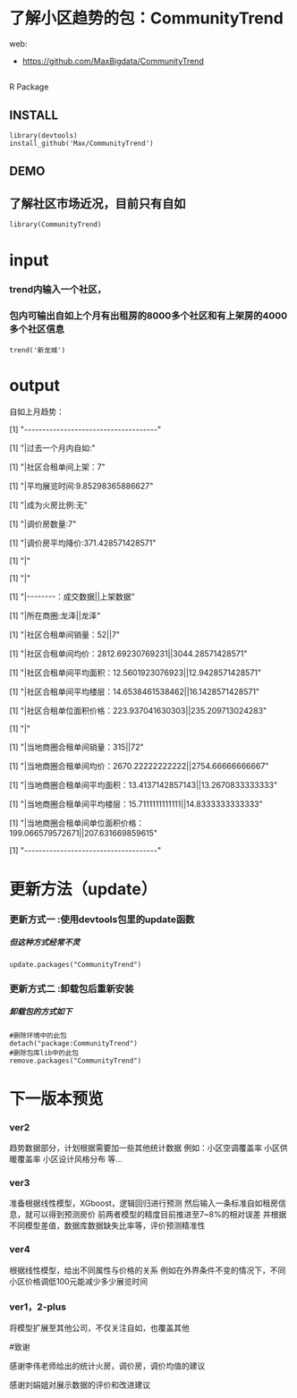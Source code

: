 了解小区趋势的包：CommunityTrend
=======================

web:

+ https://github.com/MaxBigdata/CommunityTrend


##

R Package


## INSTALL

```{r}
library(devtools)
install_github('Max/CommunityTrend')
```

## DEMO
## 了解社区市场近况，目前只有自如
```{r}
library(CommunityTrend)
```
# input
### trend内输入一个社区，
### 包内可输出自如上个月有出租房的8000多个社区和有上架房的4000多个社区信息

```{r}
trend('新龙城')
```

# output

自如上月趋势：

[1] "-------------------------------------"

[1] "|过去一个月内自如:"

[1] "|社区合租单间上架：7"

[1] "|平均展览时间:9.85298365886627"

[1] "|成为火房比例:无"

[1] "|调价房数量:7"

[1] "|调价房平均降价:371.428571428571"

[1] "|"

[1] "|"

[1] "|--------：成交数据||上架数据"

[1] "|所在商圈:龙泽||龙泽"

[1] "|社区合租单间销量：52||7"

[1] "|社区合租单间均价：2812.69230769231||3044.28571428571"

[1] "|社区合租单间平均面积：12.5601923076923||12.9428571428571"

[1] "|社区合租单间平均楼层：14.6538461538462||16.1428571428571"

[1] "|社区合租单位面积价格：223.937041630303||235.209713024283"

[1] "|"

[1] "|当地商圈合租单间销量：315||72"

[1] "|当地商圈合租单间均价：2670.22222222222||2754.66666666667"

[1] "|当地商圈合租单间平均面积：13.4137142857143||13.2670833333333"

[1] "|当地商圈合租单间平均楼层：15.7111111111111||14.8333333333333"

[1] "|当地商圈合租单间单位面积价格：199.066579572671||207.631669859615"

[1] "-------------------------------------"



# 更新方法（update）

### 更新方式一 :使用devtools包里的update函数
##### 但这种方式经常不灵

```{r}
update.packages("CommunityTrend")
```
### 更新方式二 :卸载包后重新安装
##### 卸载包的方式如下

```{r}
#删除环境中的此包
detach("package:CommunityTrend")
#删除包库lib中的此包
remove.packages("CommunityTrend")
```

# 下一版本预览

### ver2
趋势数据部分，计划根据需要加一些其他统计数据
例如：小区空调覆盖率
小区供暖覆盖率
小区设计风格分布
等...

### ver3
准备根据线性模型，XGboost，逻辑回归进行预测
然后输入一条标准自如租房信息，就可以得到预测房价
前两者模型的精度目前推进至7~8%的相对误差
并根据不同模型差值，数据库数据缺失比率等，评价预测精准性


### ver4
根据线性模型，给出不同属性与价格的关系
例如在外界条件不变的情况下，不同小区价格调低100元能减少多少展览时间

### ver1，2-plus
将模型扩展至其他公司，不仅关注自如，也覆盖其他


#致谢

感谢李伟老师给出的统计火房，调价房，调价均值的建议

感谢刘娟姐对展示数据的评价和改进建议
